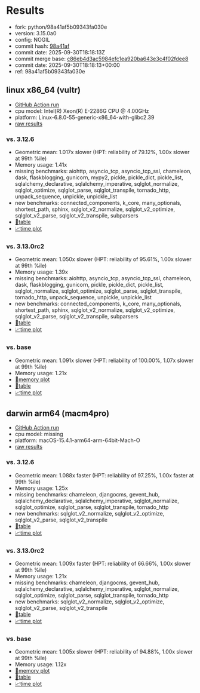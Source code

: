 # Results

- fork: python/98a41af5b09343fa030e
- version: 3.15.0a0
- config: NOGIL
- commit hash: [98a41af](https://github.com/python/cpython/commit/98a41af)
- commit date: 2025-09-30T18:18:13Z
- commit merge base: [c86eb4d3ac5984efc1ea920ba643e3c4f02fdee8](https://github.com/python/cpython/commit/c86eb4d3ac5984efc1ea920ba643e3c4f02fdee8)
- commit date: 2025-09-30T18:18:13+00:00
- ref: 98a41af5b09343fa030e

## linux x86_64 (vultr)

- [GitHub Action run](https://github.com/facebookexperimental/free-threading-benchmarking/actions/runs/18147276715)
- cpu model: Intel(R) Xeon(R) E-2286G CPU @ 4.00GHz
- platform: Linux-6.8.0-55-generic-x86_64-with-glibc2.39
- [raw results](bm-20250930-vultr-x86_64-python-98a41af5b09343fa030e-3.15.0a0-98a41af.json)

### vs. 3.12.6

- Geometric mean: 1.017x slower (HPT: reliability of 79.12%, 1.00x slower at 99th %ile)
- Memory usage: 1.41x
- missing benchmarks: aiohttp, asyncio_tcp, asyncio_tcp_ssl, chameleon, dask, flaskblogging, gunicorn, mypy2, pickle, pickle_dict, pickle_list, sqlalchemy_declarative, sqlalchemy_imperative, sqlglot_normalize, sqlglot_optimize, sqlglot_parse, sqlglot_transpile, tornado_http, unpack_sequence, unpickle, unpickle_list
- new benchmarks: connected_components, k_core, many_optionals, shortest_path, sphinx, sqlglot_v2_normalize, sqlglot_v2_optimize, sqlglot_v2_parse, sqlglot_v2_transpile, subparsers
- [📄table](bm-20250930-vultr-x86_64-python-98a41af5b09343fa030e-3.15.0a0-98a41af-vs-3.12.6.md)
- [📈time plot](bm-20250930-vultr-x86_64-python-98a41af5b09343fa030e-3.15.0a0-98a41af-vs-3.12.6.svg)

### vs. 3.13.0rc2

- Geometric mean: 1.050x slower (HPT: reliability of 95.61%, 1.00x slower at 99th %ile)
- Memory usage: 1.39x
- missing benchmarks: aiohttp, asyncio_tcp, asyncio_tcp_ssl, chameleon, dask, flaskblogging, gunicorn, pickle, pickle_dict, pickle_list, sqlglot_normalize, sqlglot_optimize, sqlglot_parse, sqlglot_transpile, tornado_http, unpack_sequence, unpickle, unpickle_list
- new benchmarks: connected_components, k_core, many_optionals, shortest_path, sphinx, sqlglot_v2_normalize, sqlglot_v2_optimize, sqlglot_v2_parse, sqlglot_v2_transpile, subparsers
- [📄table](bm-20250930-vultr-x86_64-python-98a41af5b09343fa030e-3.15.0a0-98a41af-vs-3.13.0rc2.md)
- [📈time plot](bm-20250930-vultr-x86_64-python-98a41af5b09343fa030e-3.15.0a0-98a41af-vs-3.13.0rc2.svg)

### vs. base

- Geometric mean: 1.091x slower (HPT: reliability of 100.00%, 1.07x slower at 99th %ile)
- Memory usage: 1.21x
- [🧠memory plot](bm-20250930-vultr-x86_64-python-98a41af5b09343fa030e-3.15.0a0-98a41af-vs-base-mem.svg)
- [📄table](bm-20250930-vultr-x86_64-python-98a41af5b09343fa030e-3.15.0a0-98a41af-vs-base.md)
- [📈time plot](bm-20250930-vultr-x86_64-python-98a41af5b09343fa030e-3.15.0a0-98a41af-vs-base.svg)

## darwin arm64 (macm4pro)

- [GitHub Action run](https://github.com/facebookexperimental/free-threading-benchmarking/actions/runs/18147276715)
- cpu model: missing
- platform: macOS-15.4.1-arm64-arm-64bit-Mach-O
- [raw results](bm-20250930-macm4pro-arm64-python-98a41af5b09343fa030e-3.15.0a0-98a41af.json)

### vs. 3.12.6

- Geometric mean: 1.088x faster (HPT: reliability of 97.25%, 1.00x faster at 99th %ile)
- Memory usage: 1.25x
- missing benchmarks: chameleon, djangocms, gevent_hub, sqlalchemy_declarative, sqlalchemy_imperative, sqlglot_normalize, sqlglot_optimize, sqlglot_parse, sqlglot_transpile, tornado_http
- new benchmarks: sqlglot_v2_normalize, sqlglot_v2_optimize, sqlglot_v2_parse, sqlglot_v2_transpile
- [📄table](bm-20250930-macm4pro-arm64-python-98a41af5b09343fa030e-3.15.0a0-98a41af-vs-3.12.6.md)
- [📈time plot](bm-20250930-macm4pro-arm64-python-98a41af5b09343fa030e-3.15.0a0-98a41af-vs-3.12.6.svg)

### vs. 3.13.0rc2

- Geometric mean: 1.009x faster (HPT: reliability of 66.66%, 1.00x slower at 99th %ile)
- Memory usage: 1.21x
- missing benchmarks: chameleon, djangocms, gevent_hub, sqlalchemy_declarative, sqlalchemy_imperative, sqlglot_normalize, sqlglot_optimize, sqlglot_parse, sqlglot_transpile, tornado_http
- new benchmarks: sqlglot_v2_normalize, sqlglot_v2_optimize, sqlglot_v2_parse, sqlglot_v2_transpile
- [📄table](bm-20250930-macm4pro-arm64-python-98a41af5b09343fa030e-3.15.0a0-98a41af-vs-3.13.0rc2.md)
- [📈time plot](bm-20250930-macm4pro-arm64-python-98a41af5b09343fa030e-3.15.0a0-98a41af-vs-3.13.0rc2.svg)

### vs. base

- Geometric mean: 1.005x slower (HPT: reliability of 94.88%, 1.00x slower at 99th %ile)
- Memory usage: 1.12x
- [🧠memory plot](bm-20250930-macm4pro-arm64-python-98a41af5b09343fa030e-3.15.0a0-98a41af-vs-base-mem.svg)
- [📄table](bm-20250930-macm4pro-arm64-python-98a41af5b09343fa030e-3.15.0a0-98a41af-vs-base.md)
- [📈time plot](bm-20250930-macm4pro-arm64-python-98a41af5b09343fa030e-3.15.0a0-98a41af-vs-base.svg)

